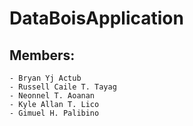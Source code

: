 # DataBoisApplication


## Members:
    - Bryan Yj Actub
    - Russell Caile T. Tayag
    - Neonnel T. Aoanan
    - Kyle Allan T. Lico
    - Gimuel H. Palibino